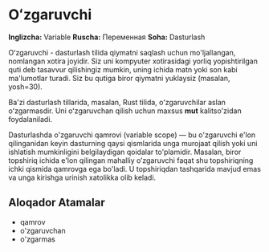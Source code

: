 # Oʻzgaruvchi

**Inglizcha:** Variable
**Ruscha:** Переменная
**Soha:** Dasturlash

Oʻzgaruvchi - dasturlash tilida qiymatni saqlash uchun mo'ljallangan, nomlangan xotira joyidir. Siz uni kompyuter xotirasidagi yorliq yopishtirilgan quti deb tasavvur qilishingiz mumkin, uning ichida matn yoki son kabi ma'lumotlar turadi. Siz bu qutiga biror qiymatni yuklaysiz (masalan, yosh=30).

Ba'zi dasturlash tillarida, masalan, Rust tilida, oʻzgaruvchilar aslan oʻzgarmasdir. Uni oʻzgaruvchan qilish uchun maxsus **mut** kalitso'zidan foydalaniladi.

Dasturlashda o'zgaruvchi qamrovi (variable scope) — bu o'zgaruvchi e'lon qilinganidan keyin dasturning qaysi qismlarida unga murojaat qilish yoki uni ishlatish mumkinligini belgilaydigan qoidalar to'plamidir. Masalan, biror topshiriq ichida e'lon qilingan mahalliy o’zgaruvchi faqat shu topshiriqning ichki qismida qamrovga ega bo'ladi. U topshiriqdan tashqarida mavjud emas va unga kirishga urinish xatolikka olib keladi.

## Aloqador Atamalar

- qamrov
- o'zgaruvchan
- o'zgarmas
